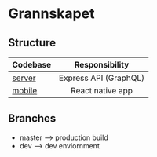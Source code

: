 # Grannskapet

## Structure

| Codebase | Responsibility |
| ------------- |:-------------:| 
| [server](https://github.com/JohnVicke/grannskapet/tree/master/server) | Express API (GraphQL)|   
| [mobile](https://github.com/JohnVicke/grannskapet/tree/master/mobile) | React native app |

## Branches
* master --> production build
* dev --> dev enviornment
